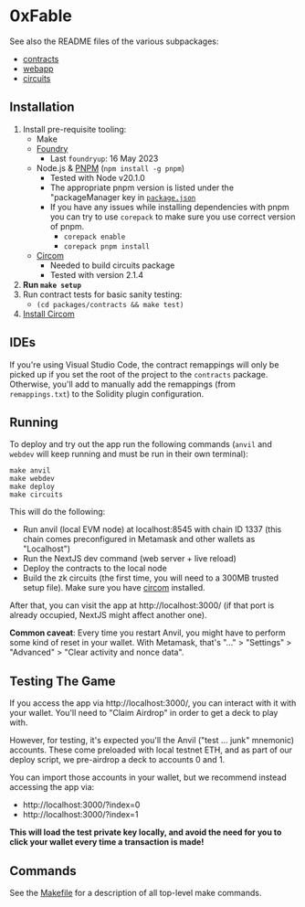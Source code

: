 # 0xFable

See also the README files of the various subpackages:

- [contracts](packages/contracts/README.md)
- [webapp](packages/webapp/README.md)
- [circuits](packages/circuits/README.md)

## Installation

1. Install pre-requisite tooling:
   - Make
   - [Foundry](https://github.com/foundry-rs/foundry)
     - Last `foundryup`: 16 May 2023
   - Node.js & [PNPM](https://pnpm.io/) (`npm install -g pnpm`)
     - Tested with Node v20.1.0
     - The appropriate pnpm version is listed under the "packageManager key in [`package.json`](./package.json)
     - If you have any issues while installing dependencies with pnpm you can try to use `corepack` to make sure you use correct version of pnpm.
       - `corepack enable`
       - `corepack pnpm install`
   - [Circom](https://docs.circom.io/getting-started/installation/)
     - Needed to build circuits package
     - Tested with version 2.1.4
2. **Run `make setup`**
3. Run contract tests for basic sanity testing:
   - `(cd packages/contracts && make test)`
4. [Install Circom](https://docs.circom.io/getting-started/installation/)

## IDEs

If you're using Visual Studio Code, the contract remappings will only be picked up if you set the
root of the project to the `contracts` package. Otherwise, you'll add to manually add the remappings
(from `remappings.txt`) to the Solidity plugin configuration.

## Running

To deploy and try out the app run the following commands (`anvil` and `webdev` will keep running and
must be run in their own terminal):

```shell
make anvil
make webdev
make deploy
make circuits
```

This will do the following:

- Run anvil (local EVM node) at localhost:8545 with chain ID 1337
  (this chain comes preconfigured in Metamask and other wallets as "Localhost")
- Run the NextJS dev command (web server + live reload)
- Deploy the contracts to the local node
- Build the zk circuits (the first time, you will need to a 300MB trusted setup file). Make sure you
  have [circom](https://docs.circom.io/getting-started/installation/) installed.

After that, you can visit the app at http://localhost:3000/ (if that port is already occupied,
NextJS might affect another one).

**Common caveat**: Every time you restart Anvil, you might have to perform some kind of reset in
your wallet. With Metamask, that's "..." > "Settings" > "Advanced" > "Clear activity and nonce
data".

## Testing The Game

If you access the app via http://localhost:3000/, you can interact with it with your wallet.
You'll need to "Claim Airdrop" in order to get a deck to play with.

However, for testing, it's expected you'll the Anvil ("test ... junk" mnemonic) accounts. These come
preloaded with local testnet ETH, and as part of our deploy script, we pre-airdrop a deck to
accounts 0 and 1.

You can import those accounts in your wallet, but we recommend instead accessing the app via:

- http://localhost:3000/?index=0
- http://localhost:3000/?index=1

**This will load the test private key locally, and avoid the need for you to click your wallet
every time a transaction is made!**

## Commands

See the [Makefile](/Makefile) for a description of all top-level make commands.
